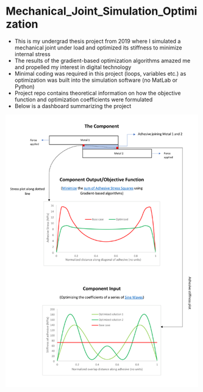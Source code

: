 # Mechanical_Joint_Simulation_Optimization

* This is my undergrad thesis project from 2019 where I simulated a mechanical joint under load and optimized its stiffness to minimize internal stress
* The results of the gradient-based optimization algorithms amazed me and propelled my interest in digital technology
* Minimal coding was required in this project (loops, variables etc.) as optimization was built into the simulation software (no MatLab or Python)
* Project repo contains theoretical information on how the objective function and optimization coefficients were formulated
* Below is a dashboard summarizing the project

![](images/OptimizationDashboard.png)
